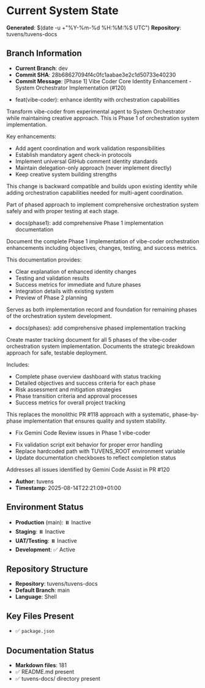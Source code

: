 # Current System State
**Generated**: $(date -u +"%Y-%m-%d %H:%M:%S UTC")
**Repository**: tuvens/tuvens-docs

## Branch Information
- **Current Branch**: dev
- **Commit SHA**: 28b68627094f4c0fc1aabae3e2c1d50733e40230
- **Commit Message**: [Phase 1] Vibe Coder Core Identity Enhancement - System Orchestrator Implementation (#120)

* feat(vibe-coder): enhance identity with orchestration capabilities

Transform vibe-coder from experimental agent to System Orchestrator while 
maintaining creative approach. This is Phase 1 of orchestration system implementation.

Key enhancements:
- Add agent coordination and work validation responsibilities
- Establish mandatory agent check-in protocols
- Implement universal GitHub comment identity standards
- Maintain delegation-only approach (never implement directly)
- Keep creative system building strengths

This change is backward compatible and builds upon existing identity while
adding orchestration capabilities needed for multi-agent coordination.

Part of phased approach to implement comprehensive orchestration system
safely and with proper testing at each stage.

* docs(phase1): add comprehensive Phase 1 implementation documentation

Document the complete Phase 1 implementation of vibe-coder orchestration 
enhancements including objectives, changes, testing, and success metrics.

This documentation provides:
- Clear explanation of enhanced identity changes
- Testing and validation results
- Success metrics for immediate and future phases
- Integration details with existing system
- Preview of Phase 2 planning

Serves as both implementation record and foundation for remaining phases
of the orchestration system development.

* docs(phases): add comprehensive phased implementation tracking

Create master tracking document for all 5 phases of the vibe-coder 
orchestration system implementation. Documents the strategic breakdown
approach for safe, testable deployment.

Includes:
- Complete phase overview dashboard with status tracking
- Detailed objectives and success criteria for each phase
- Risk assessment and mitigation strategies
- Phase transition criteria and approval processes
- Success metrics for overall project tracking

This replaces the monolithic PR #118 approach with a systematic,
phase-by-phase implementation that ensures quality and system stability.

* Fix Gemini Code Review issues in Phase 1 vibe-coder

- Fix validation script exit behavior for proper error handling
- Replace hardcoded path with TUVENS_ROOT environment variable
- Update documentation checkboxes to reflect completion status

Addresses all issues identified by Gemini Code Assist in PR #120
- **Author**: tuvens
- **Timestamp**: 2025-08-14T22:21:09+01:00

## Environment Status
- **Production** (main): ⏸️ Inactive
- **Staging**: ⏸️ Inactive
- **UAT/Testing**: ⏸️ Inactive
- **Development**: ✅ Active

## Repository Structure
- **Repository**: tuvens/tuvens-docs
- **Default Branch**: main
- **Language**: Shell

## Key Files Present
- ✅ `package.json`

## Documentation Status
- **Markdown files**: 181
- ✅ README.md present
- ✅ tuvens-docs/ directory present
